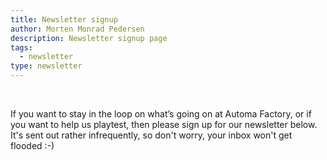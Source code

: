 ```yaml
---
title: Newsletter signup
author: Morten Monrad Pedersen
description: Newsletter signup page
tags:
  - newsletter
type: newsletter
---
```


<br/>

If you want to stay in the loop on what’s going on at Automa Factory, or if you want to help us playtest, then please sign up for our newsletter below. It's sent out rather infrequently, so don't worry, your inbox won't get flooded :-)

